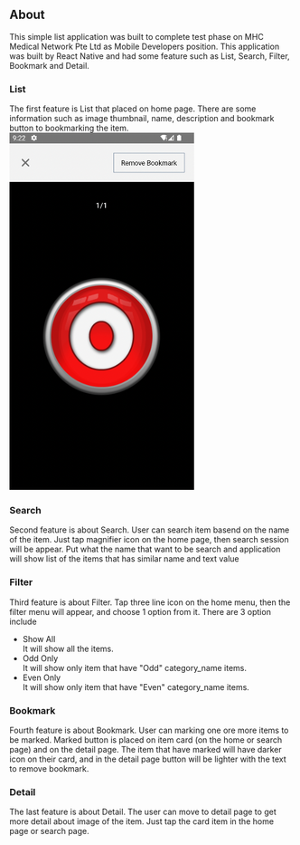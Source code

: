 ## About
This simple list application was built to complete test phase on MHC Medical Network Pte Ltd as Mobile Developers position. This application was built by React Native and had some feature such as List, Search, Filter, Bookmark and Detail.

### List
The first feature is List that placed on home page. There are some information such as image thumbnail, name, description and bookmark button to bookmarking the item. <br>
![alt text](https://github.com/hendzee/mhc/blob/main/info/detail.png)

### Search 
Second feature is about Search. User can search item basend on the name of the item. Just tap magnifier icon on the home page, then search session will be appear. Put what the name that want to be search and application will show list of the items that has similar name and text value

### Filter
Third feature is about Filter. Tap three line icon on the home menu, then the filter menu will appear, and choose 1 option from it. There are 3 option include 
- Show All <br>
It will show all the items.
- Odd Only <br>
It will show only item that have "Odd" category_name items.
- Even Only <br>
It will show only item that have "Even" category_name items.

### Bookmark
Fourth feature is about Bookmark. User can marking one ore more items to be marked. Marked button is placed on item card (on the home or search page) and on the detail page. The item that have marked will have darker icon on their card, and in the detail page button will be lighter with the text to remove bookmark.

### Detail
The last feature is about Detail. The user can move to detail page to get more detail about image of the item. Just tap the card item in the home page or search page.